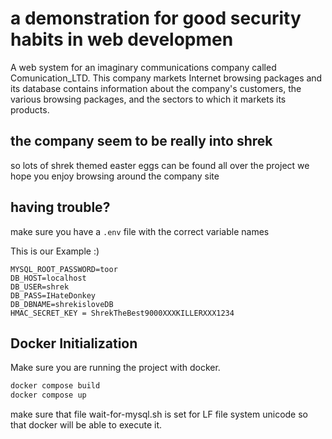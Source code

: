 # a demonstration for good security habits in web developmen
A web system for an imaginary communications company called Comunication_LTD. This company markets Internet browsing packages and its database contains information about the company's customers, the various browsing packages, and the sectors to which it markets its products. 
## the company seem to be really into shrek
so lots of shrek themed easter eggs can be found all over the project
we hope you enjoy browsing around the company site

## having trouble?
make sure you have a `.env` file with the correct variable names

This is our Example :)
```angular2html
MYSQL_ROOT_PASSWORD=toor
DB_HOST=localhost
DB_USER=shrek
DB_PASS=IHateDonkey
DB_DBNAME=shrekisloveDB
HMAC_SECRET_KEY = ShrekTheBest9000XXXKILLERXXX1234
```


## Docker Initialization
Make sure you are running the project with docker.
```dockerfile
docker compose build
docker compose up
```

make sure that file wait-for-mysql.sh is set for LF file system unicode so that docker will be able to execute it.